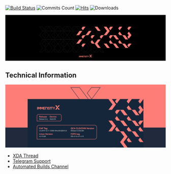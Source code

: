 [![Build Status](https://cloud.drone.io/api/badges/UtsavBalar1231/kernel_xiaomi_sm8250/status.svg?ref=refs/heads/android11-stable)](https://cloud.drone.io/UtsavBalar1231/kernel_xiaomi_sm8250)
![Commits Count](https://img.shields.io/github/commits-since/UtsavBalar1231/kernel_xiaomi_sm8250/0.2.d/android11-stable)
[![Hits](https://hits.seeyoufarm.com/api/count/incr/badge.svg?url=https%3A%2F%2Fgithub.com%2FUtsavBalar1231%2Fkernel_xiaomi_sm8250&count_bg=%2379C83D&title_bg=%23555555&icon=&icon_color=%23E7E7E7&title=hits&edge_flat=false)](https://hits.seeyoufarm.com)
![Downloads](https://img.shields.io/github/downloads/UtsavBalar1231/kernel_xiaomi_sm8250/0.2.d/total)

![logo](https://github.com/UtsavBalar1231/xda-stuff/raw/master/banner.png "logo was here")

## Technical Information
![poggers](https://github.com/UtsavBalar1231/xda-stuff/raw/master/alioth-github.png "imformation image was here")
- [XDA Thread](https://forum.xda-developers.com/t/kernel-aosp-caf-11-immensity-x-stable-23-07-2021.4309847/)
- [Telegram Support](https://t.me/cunts_space)
- [Automated Builds Channel](https://t.me/cuntsreleases)
